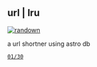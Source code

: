 ## url | lru

[![randown](https://aqclf.xyz/randown/randown.svg)](https://aqclf.xyz/randown?username=aquaticcalf&reponame=urllru)

a url shortner using astro db

[`01/30`](https://github.com/aquaticcalf/astro30)